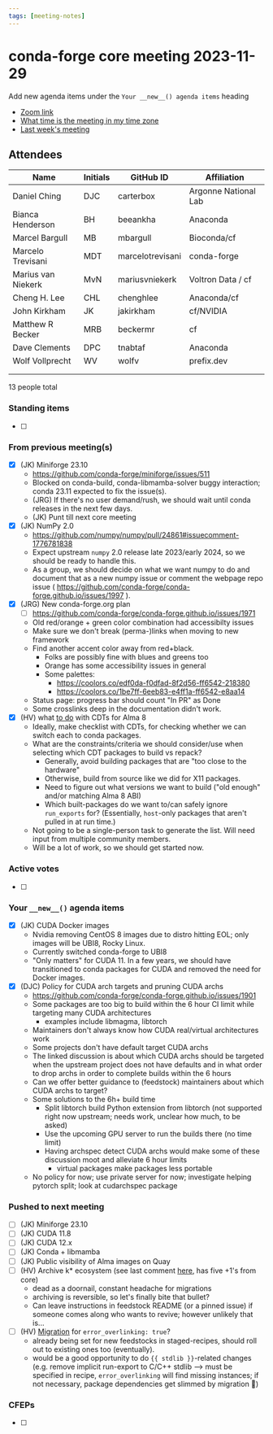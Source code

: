 ```yaml
---
tags: [meeting-notes]
---
```

# conda-forge core meeting 2023-11-29

Add new agenda items under the `Your __new__() agenda items` heading

- [Zoom link](https://zoom.us/j/9138593505?pwd=SWh3dE1IK05LV01Qa0FJZ1ZpMzJLZz09)
- [What time is the meeting in my time zone](https://dateful.com/convert/utc?t=5pm)
- [Last week's meeting](https://hackmd.io/#REPLACE_ME#)

## Attendees

| Name                    | Initials | GitHub ID        | Affiliation                 |
| ----------------------- | -------- | ---------------  | --------------------------- |
| Daniel Ching            | DJC      | carterbox        | Argonne National Lab        |
| Bianca Henderson        | BH       | beeankha         | Anaconda                    |
| Marcel Bargull          | MB       | mbargull         | Bioconda/cf                 |
| Marcelo Trevisani       | MDT      | marcelotrevisani | conda-forge                 |
| Marius van Niekerk      | MvN      | mariusvniekerk   |     Voltron Data / cf       |
| Cheng H. Lee            | CHL      | chenghlee        | Anaconda/cf                 |
| John Kirkham            | JK       | jakirkham        | cf/NVIDIA                   |
| Matthew R Becker        | MRB      | beckermr         | cf                          |
| Dave Clements           | DPC      | tnabtaf          | Anaconda                    |
| Wolf Vollprecht         | WV       | wolfv            | prefix.dev                  |
|                         |          |                  |                             |
|                         |          |                  |                             |

13 people total

### Standing items

- [ ]

### From previous meeting(s)

- [x] (JK) Miniforge 23.10
    - https://github.com/conda-forge/miniforge/issues/511
    - Blocked on conda-build, conda-libmamba-solver buggy interaction; conda 23.11 expected to fix the issue(s).
    - (JRG) If there's no user demand/rush, we should wait until conda releases in the next few days.
    - (JK) Punt till next core meeting
- [x] (JK) NumPy 2.0
    - https://github.com/numpy/numpy/pull/24861#issuecomment-1776781838
    - Expect upstream `numpy` 2.0 release late 2023/early 2024, so we should be ready to handle this.
    - As a group, we should decide on what we want numpy to do and document that as a new numpy issue or comment the webpage repo issue ( https://github.com/conda-forge/conda-forge.github.io/issues/1997 ).
- [x] (JRG) New conda-forge.org plan
  - [ ] https://github.com/conda-forge/conda-forge.github.io/issues/1971
  - Old red/orange + green color combination had accessibilty issues
  - Make sure we don't break (perma-)links when moving to new framework
  - Find another accent color away from red+black.
    - Folks are possibly fine with blues and greens too
    - Orange has some accessibility issues in general
    - Some palettes:
      - https://coolors.co/edf0da-f0dfad-8f2d56-ff6542-218380
      - https://coolors.co/1be7ff-6eeb83-e4ff1a-ff6542-e8aa14
  - Status page: progress bar should count "In PR" as Done
  - Some crosslinks deep in the documentation didn't work.
- [x] (HV) what [to do](https://github.com/conda-forge/cdt-builds/issues/66) with CDTs for Alma 8
  - Ideally, make checklist with CDTs, for checking whether we can switch each to conda packages.
  - What are the constraints/criteria we should consider/use when selecting which CDT packages to build vs repack?
      - Generally, avoid building packages that are "too close to the hardware"
      - Otherwise, build from source like we did for X11 packages.
      - Need to figure out what versions we want to build ("old enough" and/or matching Alma 8 ABI)
      - Which built-packages do we want to/can safely ignore `run_exports` for? (Essentially, `host`-only packages that aren't pulled in at run time.)
  - Not going to be a single-person task to generate the list. Will need input from multiple community members.
  - Will be a lot of work, so we should get started now.
  
  
### Active votes

- [ ]

### Your `__new__()` agenda items

- [x] (JK) CUDA Docker images
    - Nvidia removing CentOS 8 images due to distro hitting EOL; only images will be UBI8, Rocky Linux.
    - Currently switched conda-forge to UBI8
    - "Only matters" for CUDA 11.  In a few years, we should have transitioned to conda packages for CUDA and removed the need for Docker images.
- [x] (DJC) Policy for CUDA arch targets and pruning CUDA archs
    - https://github.com/conda-forge/conda-forge.github.io/issues/1901
    - Some packages are too big to build within the 6 hour CI limit while targeting many CUDA architectures
        - examples include libmagma, libtorch
    - Maintainers don't always know how CUDA real/virtual architectures work
    - Some projects don't have default target CUDA archs
    - The linked discussion is about which CUDA archs should be targeted when the upstream project does not have defaults and in what order to drop archs in order to complete builds within the 6 hours
    - Can we offer better guidance to (feedstock) maintainers about which CUDA archs to target?
    - Some solutions to the 6h+ build time
      - Split libtorch build Python extension from libtorch (not supported right now upstream; needs work, unclear how much, to be asked)
      - Use the upcoming GPU server to run the builds there (no time limit)
      - Having archspec detect CUDA archs would make some of these discussion moot and alleviate 6 hour limits
          - virtual packages make packages less portable
    - No policy for now; use private server for now; investigate helping pytorch split; look at cudarchspec package

### Pushed to next meeting
- [ ] (JK) Miniforge 23.10
- [ ] (JK) CUDA 11.8
- [ ] (JK) CUDA 12.x
- [ ] (JK) Conda + libmamba
- [ ] (JK) Public visibility of Alma images on Quay
- [ ] (HV) Archive k* ecosystem (see last comment [here](https://github.com/conda-forge/conda-forge.github.io/issues/1861), has five +1's from core)
  - dead as a doornail, constant headache for migrations
  - archiving is reversible, so let's finally bite that bullet?
  - Can leave instructions in feedstock README (or a pinned issue) if someone comes along who wants to revive; however unlikely that is...
- [ ] (HV) [Migration](https://github.com/conda-forge/conda-forge.github.io/issues/2015) for `error_overlinking: true`?
  - already being set for new feedstocks in staged-recipes, should roll out to existing ones too (eventually).
  - would be a good opportunity to do `{{ stdlib }}`-related changes (e.g. remove implicit run-export to C/C++ stdlib --> must be specified in recipe, `error_overlinking` will find missing instances; if not necessary, package dependencies get slimmed by migration 🥳)

### CFEPs

- [ ]
